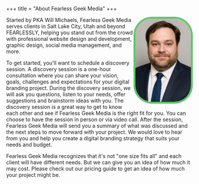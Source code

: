 +++
title = "About Fearless Geek Media"
+++

<img src="../images/will-in-suit.png" align="right" width="150" style="border-radius: 50px;border: 5px solid #5cc868;"> Started by PKA Will Michaels, Fearless Geek Media serves clients in
Salt Lake City, Utah and beyond FEARLESSLY, helping you stand out from
the crowd with professional website design and development, graphic design,
social media management, and more.

To get started, you'll want to schedule a discovery session. A discovery
session is a one-hour consultation where you can share your vision, goals,
challenges and expectations for your digital branding project. During the
discovery session, we will ask you questions, listen to your needs, offer
suggestions and brainstorm ideas with you. The discovery session is a great
way to get to know each other and see if Fearless Geek Media is the right fit
for you. You can choose to have the session in person or via video call.
After the session, Fearless Geek Media will send you a summary of what was
discussed and the next steps to move forward with your project. We would love
to hear from you and help you create a digital branding strategy that suits
your needs and budget.

Fearless Geek Media recognizes that it's not "one size fits all" and each client will have different needs. But we can give you an idea of how much it may cost. Please check out our pricing guide to get an idea of how much your project might be.
